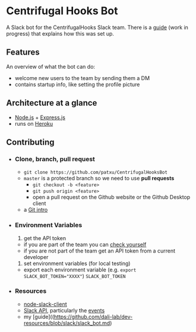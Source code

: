 # Centrifugal Hooks Bot
A Slack bot for the CentrifugalHooks Slack team. There is a [guide](https://github.com/dali-lab/dev-resources/blob/slack/slack_bot.md) (work in progress) that explains how this was set up.

## Features
An overview of what the bot can do:
  - welcome new users to the team by sending them a DM
  - contains startup info, like setting the profile picture

## Architecture at a glance
  - [Node.js](https://nodejs.org/en/) + [Express.js](http://expressjs.com/)
  - runs on [Heroku](http://heroku.com)

## Contributing
- ### Clone, branch, pull request
  - `git clone https://github.com/patxu/CentrifugalHooksBot`
  - `master` is a protected branch so we need to use **pull requests**
    - `git checkout -b <feature>`
    - `git push origin <feature>`
    - open a pull request on the Github website or the Github Desktop client
  - a [Git intro](https://github.com/dali-lab/gitivity)

- ### Environment Variables
  1. get the API token
    - if you are part of the team you can [check yourself](https://centrifugal-hooks.slack.com/services/B1996SDM2)
    - if you are not part of the team get an API token from a current developer
  1. set environment variables (for local testing)
    - export each environment variable (e.g. `export SLACK_BOT_TOKEN="XXXX"`)
    `SLACK_BOT_TOKEN`

- ### Resources
  - [node-slack-client](https://github.com/slackhq/node-slack-client)
  - [Slack API](https://api.slack.com/), particularly the [events](https://api.slack.com/events)
  - my [guide]((https://github.com/dali-lab/dev-resources/blob/slack/slack_bot.md)
